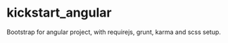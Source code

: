 kickstart_angular
=================

Bootstrap for angular project, with requirejs, grunt, karma and scss setup.
